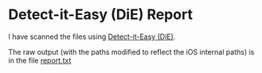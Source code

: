 # Detect-it-Easy (DiE) Report
I have scanned the files using [Detect-it-Easy (DiE)](https://github.com/horsicq/Detect-It-Easy).

The raw output (with the paths modified to reflect the iOS internal paths) is in the file [report.txt](report.txt)

